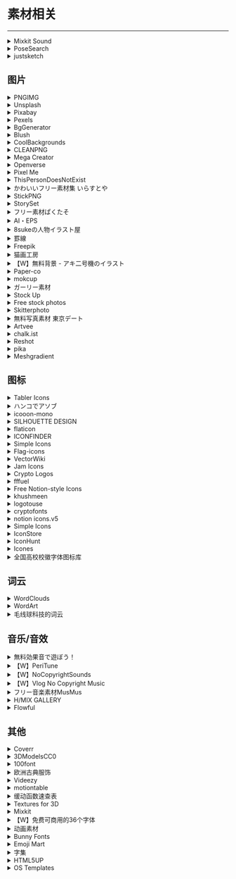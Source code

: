 # 素材相关

---

<div class="grid">
    <div><details><summary>Mixkit Sound</summary><p>一家专门提供各种免费、可商用素材的网站。<br/><a href="https://mixkit.co/free-sound-effects/bleep/" target="_blank" role="button" class="outline">访问网站</a></p></details></div>
    <div><div><details><summary>PoseSearch</summary><p>一个人体照片网站，画画/写文找参考的时候用<br/>- 输入人体部位，调整左侧人的姿势，网站会从谷歌上抓取对应姿势的图片<br/>- 特别诡异的pose可能不太行<br/>- 建议使用网页版（用鼠标操作）,手机版不太行。<br/><a href="https://x6ud.github.io/pose-search/" target="_blank" role="button" class="outline">访问网站</a></p></details></div></div>
    <div><details><summary>justsketch</summary><p>画画作参考的一个软件，可以用3D给人物摆做动，这样画人物结构的时候就很方便，这个产品还是有一定的技术门槛，兼容了多设备，有付费功能<br/><a href="https://justsketch.me/" target="_blank" role="button" class="outline">访问网站</a></p></details></div>
</div>

## 图片

<div class="grid">
    <div><details><summary>PNGIMG</summary><p>一个提供纯色背景的png素材的网站，但版权情况比较复杂<br/><a href="https://pngimg.com/" target="_blank" role="button" class="outline">访问网站</a></p></details></div>
    <div><details><summary>Unsplash</summary><p>一个免费的照片共享网站。<br/><a href="https://unsplash.com/" target="_blank" role="button" class="outline">访问网站</a></p></details></div>
    <div><details><summary>Pixabay</summary><p>免费无版权的正版高清图片素材库。<br/><a href="https://pixabay.com/zh/" target="_blank" role="button" class="outline">访问网站</a></p></details></div>
    
</div>
<div class="grid">
    <div><details><summary>Pexels</summary><p>一个免费可商用的图库。<br/>（这个图库对照片的使用有一些规则，详情请参见：<a href="https://pexels-help.zendesk.com/hc/en-us/articles/360042332714-What-are-the-rules-for-using-Pexels-photos-or-videos-" target="_blank">这里</a>）<br/><a href="https://www.pexels.com/" target="_blank" role="button" class="outline">访问网站</a></p></details></div>
    <div><details><summary>BgGenerator</summary><p>一个免费创建高分辨率背景图片的在线工具：背景生成器，有中文版。这个工具提供了 7 种不同的背景创建类型，然后可以通过随机算法生成独一无二的高分辨率的背景图片。<br/><a href="https://bggenerator.com/zh-cn.php" target="_blank" role="button" class="outline">访问网站</a></p></details></div>
    <div><details><summary>Blush</summary><p> AI生成无版权插画的网站。<br/><a href="https://blush.design/zh-CN" target="_blank" role="button" class="outline">访问网站</a></p></details></div>
</div>
<div class="grid">
    <div><details><summary>CoolBackgrounds</summary><p>可以生成5种炫酷背景的网站。<br/><a href="https://coolbackgrounds.io/" target="_blank" role="button" class="outline">访问网站</a></p></details></div>
    <div><details><summary>CLEANPNG</summary><p>一个免费可商用的图片网站<br/><a href="https://www.cleanpng.com/" target="_blank" role="button" class="outline">访问网站</a></p></details></div>
    <div><details><summary>Mega Creator</summary><p>著名的图标库 Icons8 推出的免费矢量插图设计工具，拥有超过 3000+ 可免费使用的设计元素，无需设计团队，拖拽即可创建漂亮的插画，可商业使用。<br/><a href="https://icons8.com/mega-creator/" target="_blank" role="button" class="outline">访问网站</a></p></details></div>
</div>
<div class="grid">
    <div><details><summary>Openverse</summary><p>适用于图片的搜索引擎，提供了超过 3 亿张可使用的免费图片，来源于公开的 API 以及 Common Crawl 数据库。<br/><a href="https://wordpress.org/openverse/?referrer=creativecommons.org" target="_blank" role="button" class="outline">访问网站</a></p></details></div>
    <div><details><summary>Pixel Me</summary><p>可以将插画，3d图片，真实照片，通通转成像素画，支持自动扣图，转换效果较好<br/><b>注意：这个网站转换的图片商用并不是免费的！</b><br/><a href="https://pixel-me.tokyo/en/" target="_blank" role="button" class="outline">访问网站</a></p></details></div>
    <div><details><summary>ThisPersonDoesNotExist</summary><p>可以用AI生成一个不存在的人脸的网站。<br/><a href="https://thispersondoesnotexist.com/" target="_blank" role="button" class="outline">访问网站</a></p></details></div>
</div>
<div class="grid">
    <div><details><summary>かわいいフリー素材集 いらすとや</summary><p>一个画风比较古早的日式卡通贴图素材网站，商用时请参照该网站的<a href="https://www.irasutoya.com/p/terms.html" target="_blank">使用条款</a><br/><a href="https://www.irasutoya.com/" target="_blank" role="button" class="outline">访问网站</a></p></details></div>
    <div><details><summary>StickPNG</summary><p>一个透明背景的PNG素材网站，有很多灵活的素材，有分类型主题，但不可商用，版权问题比较复杂<br/><a href="https://www.stickpng.com/" target="_blank" role="button" class="outline">访问网站</a></p></details></div>
    <div><details><summary>StorySet</summary><p>英文课本插画风的图片，图片可以设定动作、显示项目和主题颜色<br/><a href="https://storyset.com/" target="_blank" role="button" class="outline">访问网站</a></p></details></div>
</div>
<div class="grid">
    <div><details><summary>フリー素材ぱくたそ</summary><p>免费可商用的图库，但有一些限制条款，具体请<a href="https://www.pakutaso.com/userpolicy.html" target="_blank">见此</a><br/><a href="https://www.pakutaso.com/" target="_blank" role="button" class="outline">访问网站</a></p></details></div>
    <div><details><summary>AI・EPS</summary><p>一个免费素材网站<br/><a href="https://www.xn--eckzb3bzhw32znfcp1zduw.com/" target="_blank" role="button" class="outline">访问网站</a></p></details></div>
    <div><details><summary>8sukeの人物イラスト屋</summary><p>一个人物素材网站，卡通向，矢量素材收费<br/><a href="https://www.8suke.net/" target="_blank" role="button" class="outline">访问网站</a></p></details></div>
</div>
<div class="grid">
    <div><details><summary>罫線</summary><p>免费可商用的分割线网站，使用条款<a href="http://free-line-design.com/?page_id=17" target="_blank">见此</a><br/><a href="http://free-line-design.com/" target="_blank" role="button" class="outline">访问网站</a></p></details></div>
    <div><details><summary>Freepik</summary><p>一下设计图库，只要标注网站几乎能使用上面八成以上的设计资源,从背景、设计好的海报到简历菜单统统都有，每一项上都写了各自的CC要求，能商用的素材也非常多，唯一的缺点是免费版每天能下载的次数很少，要慎选图库里的资料，提供的原档大多是esp档，用免费软件inkscape就可以开启编辑<br/><a href="https://www.freepik.com/" target="_blank" role="button" class="outline">访问网站</a></p></details></div>
    <div><details><summary>猫画工房</summary><p>一个以猫猫为主题的素材网站，使用条款<a href="https://nekoillust.com/terms-of-service/" target="_blank">见此</a><br/><del>猫猫，嘿嘿，猫猫！</del><br/><a href="https://nekoillust.com/" target="_blank" role="button" class="outline">访问网站</a></p></details></div>
</div>
<div class="grid">
    <div><details><summary>【W】無料背景 - アキ二号機のイラスト</summary><p>一位Pixiv画师提供的一些免费使用的场景图，使用需标明出处<br/><a href="https://www.pixiv.net/users/61071305/illustrations/%E7%84%A1%E6%96%99%E8%83%8C%E6%99%AF" target="_blank" role="button" class="outline">访问网站</a></p></details></div>
    <div><details><summary>Paper-co</summary><p>一个免费可商用的纸张纹理素材网站。<br/><a href="https://free-paper-texture.com/" target="_blank" role="button" class="outline">访问网站</a></p></details></div>
    <div><details><summary>mokcup</summary><p>免费可商用的模型素材网站，使用时需要遵循一些<a href="https://mockups-design.com/license/" target="_blank">许可</a><br/><a href="https://mockups-design.com/" target="_blank" role="button" class="outline">访问网站</a></p></details></div>
</div>
<div class="grid">
    <div><details><summary>ガーリー素材</summary><p>一个画风偏少女的免费可商用素材网站，使用许可<a href="http://girlysozai.com/about/" target="_blank">见此</a><br/><a href="http://girlysozai.com/" target="_blank" role="button" class="outline">访问网站</a></p></details></div>
    <div><details><summary>Stock Up</summary><p>一个聚合式图片网站，大部分是免费素材，把鼠标悬停在图片上可查看授权情况<br/><a href="https://stockup.sitebuilderreport.com/" target="_blank" role="button" class="outline">访问网站</a></p></details></div>
    <div><details><summary>Free stock photos</summary><p>一个免费可商用的素材网站，需要遵循<a href="https://kaboompics.com/page/license-and-faq" target="_blank">许可协议</a><br/><a href="https://kaboompics.com/" target="_blank" role="button" class="outline">访问网站</a></p></details></div>
</div>
<div class="grid">
    <div><details><summary>Skitterphoto</summary><p>一个收集CC0授权的图片素材网站，免费可商用，无需署名<br/><a href="https://skitterphoto.com/" target="_blank" role="button" class="outline">访问网站</a></p></details></div>
    <div><details><summary>無料写真素材 東京デート</summary><p>一个以东京为主题的免费可商用素材网站<br/><a href="https://www.tokyo-date.net/" target="_blank" role="button" class="outline">访问网站</a></p></details></div>
    <div><details><summary>Artvee</summary><p>这个网站收录的是古典艺术作品，完全免费浏览和下载高分辨率的公共领域艺术品。<br/><a href="https://artvee.com/" target="_blank" role="button" class="outline">访问网站</a></p></details></div>
</div>
<div class="grid">
    <div><details><summary>chalk.ist</summary><p>一个开源的代码截图美化工具<br/><a href="https://chalk.ist/" target="_blank" role="button" class="outline">访问网站</a><br/><a href="https://github.com/Idered/chalk.ist" target="_blank" role="button" class="outline">查看源码</a></p></details></div>
    <div><details><summary>Reshot</summary><p>一个免费的图标，矢量插画，图片下载的网站，可以直接下载矢量源文件，SVG等,无套路无广告无付费，素材都可以商用<br/><a href="https://www.reshot.com/" target="_blank" role="button" class="outline">访问网站</a></p></details></div>
    <div><details><summary>pika</summary><p>一个可以生成浏览器截图的开源工具<br/><a href="https://pika.style/" target="_blank" role="button" class="outline">访问网站</a><br/><a href="https://github.com/rishimohan/pika" target="_blank" role="button" class="outline">查看源码</a></p></details></div>
</div>
<div class="grid">
    <div><details><summary>Meshgradient</summary><p>在线调整渐变壁纸背景的工具<br/><a href="https://meshgradient.com/" target="_blank" role="button" class="outline">访问网站</a></p></details></div>
    <div> </div>
    <div> </div>
</div>

## 图标

<div class="grid">
    <div><details><summary>Tabler Icons</summary><p>一个基于 MIT 许可证的免费 SVG 图标服务，提供了 558 个不同的图标，可自定义颜色、大小、线条粗细，一键导出 HTML 代码。<br/><a href="https://tablericons.com/" target="_blank" role="button" class="outline">访问网站</a></p></details></div>
    <div><details><summary>ハンコでアソブ</summary><p>一些日式西洋风、手账风、艺术感之类的很好用的小ICON，都是PNG档，免费可商用，无需署名<br/><a href="http://hankodeasobu.com/" target="_blank" role="button" class="outline">访问网站</a></p></details></div>
    <div><details><summary>icooon-mono</summary><p>非常简洁现代的ICON，选色选下载文件（甚至是SVG都可以），使用时请参照其<a href="https://icooon-mono.com/license/" target="_blank">使用条款</a><br/><a href="https://icooon-mono.com/" target="_blank" role="button" class="outline">访问网站</a></p></details></div>
</div>
<div class="grid">
    <div><details><summary>SILHOUETTE DESIGN</summary><p>一个皮影风格的图标库，使用条款<a href="https://kage-design.com/terms-of-use/" target="_blank">见此</a><br/><a href="https://kage-design.com/" target="_blank" role="button" class="outline">访问网站</a></p></details></div>
    <div><details><summary>flaticon</summary><p>免费的矢量图标网站，使用条款<a href="https://www.freepikcompany.com/legal#nav-flaticon-agreement" target="_blank">见此</a><br/><a href="https://www.flaticon.com/" target="_blank" role="button" class="outline">访问网站</a></p></details></div>
    <div><details><summary>ICONFINDER</summary><p>一个付费的图标素材网站<br/><a href="https://www.iconfinder.com/" target="_blank" role="button" class="outline">访问网站</a></p></details></div>
</div>
<div class="grid">
    <div><details><summary>Simple Icons</summary><p>一个开源的图标库，可以下载很多品牌的 SVG 的标志 LOGO 图标。<br/><a href="https://simpleicons.org/" target="_blank" role="button" class="outline">访问网站</a><br/><a href="https://github.com/simple-icons/simple-icons" target="_blank" role="button" class="outline">查看源码</a></p></details></div>
    <div><details><summary>Flag-icons</summary><p>一个开源项目，所有国家国旗标志的 SVG 集合，可以下载，也可以引用 CSS<br/><a href="https://flagicons.lipis.dev/" target="_blank" role="button" class="outline">访问网站</a><br/><a href="https://github.com/lipis/flag-icons" target="_blank" role="button" class="outline">查看源码</a></p></details></div>
    <div><details><summary>VectorWiki</summary><p>可以免费搜索和下载任何矢量的品牌标志<br/><a href="https://vectorwiki.com/" target="_blank" role="button" class="outline">访问网站</a></p></details></div>
</div>
<div class="grid">
    <div><details><summary>Jam Icons</summary><p>940 个 SVG 图标素材，可以免费下载使用<br/><a href="https://jam-icons.com/" target="_blank" role="button" class="outline">访问网站</a></p></details></div>
    <div><details><summary>Crypto Logos</summary><p>一个收录加密货币标志的免费图库，可搜索查找，每个加密货币图标都有透明背景的 .PNG 和矢量图 .SVG 格式，点选就能立即下载，有一些加密货币标志还会列出他们历年标志更新历史。<br/><a href="https://cryptologos.cc/" target="_blank" role="button" class="outline">访问网站</a></p></details></div>
    <div><details><summary>fffuel</summary><p>一个非常好看的 SVG 背景和图形的生成器，可以自定义很多参数，自由度很高。<br/><a href="https://fffuel.co/" target="_blank" role="button" class="outline">访问网站</a></p></details></div>
</div>
<div class="grid">
    <div><details><summary>Free Notion-style Icons</summary><p>50 个免费的 Notion 风格的图标。<br/><a href="https://maryamato88.gumroad.com/l/pbmkt" target="_blank" role="button" class="outline">访问网站</a></p></details></div>
    <div><details><summary>khushmeen</summary><p>涂鸦图标。免费供个人和商业使用，且无需署名<br/><a href="https://khushmeen.com/icons.html" target="_blank" role="button" class="outline">访问网站</a></p></details></div>
    <div><details><summary>logotouse</summary><p>一个免费logo素材网站，可以下载源文件修改，，可以免费商用<br/><a href="https://www.logotouse.com/" target="_blank" role="button" class="outline">访问网站</a></p></details></div>
</div>
<div class="grid">
    <div><details><summary>cryptofonts</summary><p>免费的加密货币字体和图标。拥有超过 1500 个 CSS 和 SVG 图标。<br/><a href="https://cryptofonts.com/index.php" target="_blank" role="button" class="outline">访问网站</a></p></details></div>
    <div><details><summary>notion icons.v5</summary><p>一个图标网站，可以直接复制进Notion里面，风格统一<br/><a href="https://notionv5.vyshnav.xyz/" target="_blank" role="button" class="outline">访问网站</a></p></details></div>
    <div><details><summary>Simple Icons</summary><p>2000多个知名品牌的SVG图标下载<br/><a href="https://simpleicons.org/" target="_blank" role="button" class="outline">访问网站</a></p></details></div>
</div>
<div class="grid">
    <div><details><summary>IconStore</summary><p>免费无版权的正版高清图标素材库。<br/><a href="https://iconstore.co/" target="_blank" role="button" class="outline">访问网站</a></p></details></div>
    <div><details><summary>IconHunt</summary><p>一款图标搜索引擎，有用超过 150000 个免费的、开放源码的图标。并且可以快速在 Notion、Figma 中使用它们。还支持自定义颜色，可下载为svg 格式<br/><a href="https://www.iconhunt.site/" target="_blank" role="button" class="outline">访问网站</a></p></details></div>
    <div><details><summary>Icones</summary><p>另一个基于Iconify的图标搜索引擎<br/><a href="https://icones.js.org/" target="_blank" role="button" class="outline">访问网站</a></p></details></div>
</div>
<div class="grid">
    <div><details><summary>全国高校校徽字体图标库</summary><p>收集了全国280所高校的校徽,制作成字体图标库提供大家使用<br/><a href="https://github.com/lovefc/china_school_badge" target="_blank" role="button" class="outline">访问网站</a></p></details></div>
    <div> </div>
    <div> </div>
</div>

## 词云

<div class="grid">
    <div><details><summary>WordClouds</summary><p>词云生成工具，只需要从 File 里粘贴词汇，然后在 Shape 里选择一个想要的云样式，再随手调整大小、颜色（比如透明背景）、字体就好了。<br/>提供有 9 款中文字体，和其他28 种语言字体，非常丰富。可免费下载 HD 图片。<br/><a href="https://www.wordclouds.com/" target="_blank" role="button" class="outline">访问网站</a></p></details></div>
    <div><details><summary>WordArt</summary><p>这是一家主打把词云打印在衣服上、杯子上、卡片上的服务，未提供中文字体，但支持上传自己的字体，所以也算解决问题。可免费下载 HD 图片。<br/><a href="https://wordart.com/" target="_blank" role="button" class="outline">访问网站</a></p></details></div>
    <div><details><summary>毛线球科技的词云</summary><p>这是一个还能提供词频统计和词性分类的小工具，也是最简单的词云生成器了，唯一的遗憾是不提供透明背景，也不支持自定义样式，不过胜在简单。<br/><a href="http://cloud.niucodata.com/" target="_blank" role="button" class="outline">访问网站</a></p></details></div>
</div>

## 音乐/音效

<div class="grid">
    <div><details><summary>無料効果音で遊ぼう！</summary><p>一个音效网站，分主题，电流声啊翻书声啊到僵尸的吼声啊击剑声啊都有，换成日文版东西更多<br/><a href="https://taira-komori.jpn.org/freesound.html" target="_blank" role="button" class="outline">访问网站</a></p></details></div>
    <div><details><summary>【W】PeriTune</summary><p>一个免费音乐素材频道，是日本人，和风曲啊中世纪战斗啊有点中二啊之类的音乐很棒，标题里带着ほのぼの的曲子很多也很适合做一般视频的配乐<br/><a href="https://www.youtube.com/c/PeriTune/videos" target="_blank" role="button" class="outline">访问网站</a></p></details></div>
    <div><details><summary>【W】NoCopyrightSounds</summary><p>非常西方的免费音乐频道，很适合用来做那种科技、现代、流行的风格，缺点是曲子没有情绪分类只有乐风、要一个一个听，建议有空时就慢慢听备着用，使用时需要告知来源<br/><a href="https://www.youtube.com/channel/UC_aEa8K-EOJ3D6gOs7HcyNg" target="_blank" role="button" class="outline">访问网站</a></p></details></div>
</div>
<div class="grid">
    <div><details><summary>【W】Vlog No Copyright Music</summary><p>一个西方的免费音乐频道，曲子多半很适合旅游、休闲的视频，提供按情绪分类的清单，使用时需要列出来源<br/><a href="https://www.youtube.com/c/VlogNoCopyrightMusic/featured" target="_blank" role="button" class="outline">访问网站</a></p></details></div>
    <div><details><summary>フリー音楽素材MusMus</summary><p>一个以爵士、轻松风格音乐居多的音乐素材网站，只要标明出处就能免费商用。同时他们也有油管频道。<br/><a href="https://musmus.main.jp/" target="_blank" role="button" class="outline">访问网站</a><a href="https://www.youtube.com/channel/UCQuMmwxT25MPI1E0YXwARhA" target="_blank" role="button" class="outline">油管频道</a></p></details></div>
    <div><details><summary>H/MIX GALLERY</summary><p>一个很不错的音乐素材网站，非商用可免费，商用需<a href="http://www.hmix.net/music_gallery/info.htm" target="_blank">付费</a><br/><a href="http://www.hmix.net/" target="_blank" role="button" class="outline">访问网站</a></p></details></div>
</div>
<div class="grid">
    <div><details><summary>Flowful</summary><p>一个由生成器生成的音乐的网站，无需注册，无需付费，永远不会结束。有十几种不同主题特色的生成器供选择，很适合冥想。<br/><a href="https://flowful.app/" target="_blank" role="button" class="outline">访问网站</a></p></details></div>
    <div> </div>
    <div> </div>
</div>

## 其他

<div class="grid">
    <div><details><summary>Coverr</summary><p>一个免费可商用的航拍视频素材网站。<br/><a href="https://coverr.co/" target="_blank" role="button" class="outline">访问网站</a></p></details></div>
    <div><details><summary>3DModelsCC0</summary><p>一个基于 CC0 授权的 3D 模型库，可直接下载 .obj 格式，可用于 3D 打印。<br/><a href="https://www.3dmodelscc0.com/" target="_blank" role="button" class="outline">访问网站</a></p></details></div>
    <div><details><summary>100font</summary><p>一个收集可商用字体的网站。<br/><a href="https://www.100font.com/" target="_blank" role="button" class="outline">访问网站</a></p></details></div>
</div>
<div class="grid">
    <div><details><summary>欧洲古典服饰</summary><p>网友搜集的服装素材相关书籍，大范围是欧洲古典服饰，搜集的目标是17th-18th法国服饰（密码36s9xc，失效不补）<br/><a href="https://share.weiyun.com/sdabuMRX" target="_blank" role="button" class="outline">查看资源</a></p></details></div>
    <div><details><summary>Videezy</summary><p>有更多向量计算的视频，找火焰啊、水啊、墨水啊、光线啊，这种无主题性的素材这边比较好找<br/><a href="https://www.videezy.com/" target="_blank" role="button" class="outline">访问网站</a></p></details></div>
    <div><details><summary>motiontable</summary><p>一个特效资源库，可以下载一些图形特效周期表<br/><a href="http://foxcodex.html.xdomain.jp/index.html" target="_blank" role="button" class="outline">访问网站</a></p></details></div>
</div>
<div class="grid">
    <div><details><summary>缓动函数速查表</summary><p>可以做图形移动速度的网站<br/><a href="https://easings.net/cn" target="_blank" role="button" class="outline">访问网站</a></p></details></div>
    <div><details><summary>Textures for 3D</summary><p>一个3D模型素材库<br/><a href="https://www.textures.com/library" target="_blank" role="button" class="outline">访问网站</a></p></details></div>
    <div><details><summary>Mixkit</summary><p>一个免费的视频素材网站，具体授权情况<a href="https://mixkit.co/license/" target="_blank">见此</a><br/><a href="https://mixkit.co/" target="_blank" role="button" class="outline">访问网站</a></p></details></div>
</div>
<div class="grid">
    <div><details><summary>【W】免费可商用的36个字体</summary><p>台湾网友整理的<br/><a href="https://forum.gamer.com.tw/C.php?bsn=60076&snA=3906436" target="_blank" role="button" class="outline">访问网站</a></p></details></div>
    <div><details><summary>动画素材</summary><p>一个免费的动画素材网站<br/><a href="http://xn--hhro09bn9j8uh.com/" target="_blank" role="button" class="outline">访问网站</a></p></details></div>
    <div><details><summary>Bunny Fonts</summary><p>一个开源的网络字体平台。除了 Google Font 之外的另一个最佳选择。没有中文字体。<br/><a href="https://fonts.bunny.net/" target="_blank" role="button" class="outline">访问网站</a></p></details></div>
</div>
<div class="grid">
    <div><details><summary>Emoji Mart</summary><p>一个开源的用于web 的表情选择器 HTML 组件<br/><a href="https://missiveapp.com/open/emoji-mart" target="_blank" role="button" class="outline">访问网站</a><br/><a href="https://github.com/missive/emoji-mart" target="_blank" role="button" class="outline">查看源码</a></p></details></div>
    <div><details><summary>字集</summary><p>一个分享免费可商用的正版中文字体的网站<br/><a href="https://wordshub.github.io/free-font/" target="_blank" role="button" class="outline">访问网站</a></p></details></div>
    <div><details><summary>HTML5UP</summary><p>一个免费的网站模板提供网站，都是现代化的网页设计。<br/><a href="https://html5up.net/" target="_blank" role="button" class="outline">访问网站</a></p></details></div>
</div>
<div class="grid">
    <div><details><summary>OS Templates</summary><p>另一个网站模板提供网站<br/><a href="https://www.os-templates.com/" target="_blank" role="button" class="outline">访问网站</a></p></details></div>
    <div> </div>
    <div> </div>
</div>